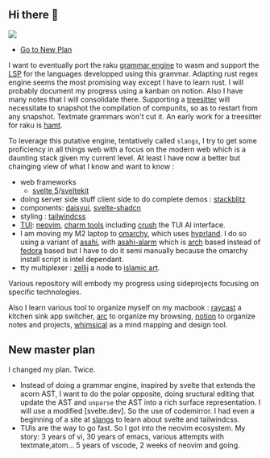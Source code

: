 ## Hi there 👋

<!-- [![Anurag's GitHub stats](https://github-readme-stats.vercel.app/api?username=cognominal)](https://github.com/anuraghazra/github-readme-stats)
<a href="https://github.com/cognominal">
-->
  <img align="center" src="https://github-readme-stats.vercel.app/api/top-langs/?username=cognominal&theme=ayu-mirage&hide=css,html,markdown&langs_count=5" />

* [Go to New Plan](#new-plan)

I want to eventually port the raku [grammar engine](https://docs.raku.org/language/grammars) to wasm and support the [LSP](https://microsoft.github.io/language-server-protocol/) for the languages developped using this grammar.
Adapting rust regex engine seems the most promising way except I have to learn rust. I will probably document my progress using a kanban on notion.
Also I have many notes that I will consolidate there.
Supporting a [treesitter](https://tree-sitter.github.io/tree-sitter/) will necessitate to snapshot the compilation of compunits, so as to restart from any snapshot. Textmate grammars won't cut it.
An early work for a treesitter for raku is [hamt](https://github.com/cognominal/hamt-for-raku-moarvm).

To leverage this putative engine, tentatively called `slangs`, 
I try to get some proficiency in all things web with a focus on the modern web which is a daunting stack given my current level. At least I have now a better
but chainging view of what I know and want to know :

*  web frameworks 
    * [svelte 5](https://svelte-5-preview.vercel.app/docs/introduction)/[sveltekit](https://kit.svelte.dev/)
*  doing server side stuff client side to do complete demos : [stackblitz](https://stackblitz.com/)
*  components: [daisyui](https://daisyui.com/), [svelte-shadcn](https://www.shadcn-svelte.com/)
*  styling : [tailwindcss](https://tailwindcss.com/)
*  [TUI](https://en.wikipedia.org/wiki/Text-based_user_interface): [neovim](https://en.wikipedia.org/wiki/Vim_(text_editor)#Neovim), [charm tools](https://charm.land/) including [crush](https://github.com/charmbracelet/crush) the TUI AI interface.
*  I am moving my M2 laptop to [omarchy](https://omarchy.org/), which uses [hyprland](https://hypr.land/). I do so using a variant of [asahi](https://asahilinux.org/), with [asahi-alarm](https://asahi-alarm.org/) which is [arch](https://archlinux.org/) based instead of [fedora](https://fedoraproject.org/) based  but I have to do it semi manually because the omarchy install script is intel dependant.
*  tty multiplexer : [zellij](https://zellij.dev/) a node to [islamic art](https://en.wikipedia.org/wiki/Zellij).

 Various repository will embody my progress using sideprojects focusing on specific technologies.

 Also I learn various tool to organize myself on my macbook : 
 [raycast](https://en.wikipedia.org/wiki/Raycast_(software)) a kitchen sink app switcher, [arc](https://arc.net/) to organize my browsing, [notion](https://www.notion.so/) to organize notes and projects, [whimsical](https://whimsical.com/)  as a mind mapping and design tool.

 ## New master plan

 I changed my plan. Twice. 
 
 - Instead of doing a grammar engine, inspired by svelte that extends the acorn AST, I want to do the polar opposite, doing sructural editing that update the AST and `unparse` the AST into a rich surface representation. I will use a modified [svelte.dev]. So the use of codemirror. I had even a beginning of a site at [slangs](https://slangs.vercel.app/) to learn about svelte and tailwindcss.
 - TUIs are the way to go fast. So I got into the neovim ecosystem. My story: 3 years of vi, 30 years of emacs, various attempts with textmate,atom... 5 years of vscode, 2 weeks of neovim and going.

<!--
**cognominal/cognominal** is a ✨ _special_ ✨ repository because its `README.md` (this file) appears on your GitHub profile.

Here are some ideas to get you started:

- 🔭 I’m currently working on ...
- 🌱 I’m currently learning ...
- 👯 I’m looking to collaborate on ...
- 🤔 I’m looking for help with ...
- 💬 Ask me about ...
- 📫 How to reach me: ...
- 😄 Pronouns: ...
- ⚡ Fun fact: ...
-->
